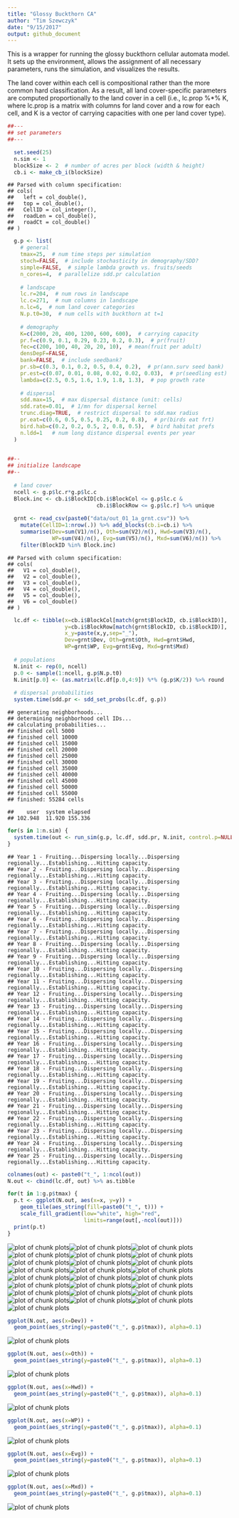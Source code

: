 ```yaml
---
title: "Glossy Buckthorn CA"
author: "Tim Szewczyk"
date: "9/15/2017"
output: github_document
---
```


This is a wrapper for running the glossy buckthorn cellular automata model. It sets up the environment, allows the assignment of all necessary parameters, runs the simulation, and visualizes the results.

The land cover within each cell is compositional rather than the more common hard classification. As a result, all land cover-specific parameters are computed proportionally to the land cover in a cell (i.e., lc.prop %*% K, where lc.prop is a matrix with columns for land cover and a row for each cell, and K is a vector of carrying capacities with one per land cover type).





```r
##---
## set parameters
##---

  set.seed(25)
  n.sim <- 1
  blockSize <- 2  # number of acres per block (width & height)
  cb.i <- make_cb_i(blockSize)
```

```
## Parsed with column specification:
## cols(
##   left = col_double(),
##   top = col_double(),
##   CellID = col_integer(),
##   roadLen = col_double(),
##   roadCt = col_double()
## )
```

```r
  g.p <- list(
    # general
    tmax=25,  # num time steps per simulation
    stoch=FALSE,  # include stochasticity in demography/SDD?
    simple=FALSE,  # simple lambda growth vs. fruits/seeds
    n_cores=4,  # parallelize sdd.pr calculation
    
    # landscape
    lc.r=204,  # num rows in landscape
    lc.c=271,  # num columns in landscape
    n.lc=6,  # num land cover categories
    N.p.t0=30,  # num cells with buckthorn at t=1
    
    # demography
    K=c(2000, 20, 400, 1200, 600, 600),  # carrying capacity
    pr.f=c(0.9, 0.1, 0.29, 0.23, 0.2, 0.3),  # pr(fruit)
    fec=c(200, 100, 40, 20, 20, 10),  # mean(fruit per adult)
    densDepF=FALSE,
    bank=FALSE,  # include seedbank?
    pr.sb=c(0.3, 0.1, 0.2, 0.5, 0.4, 0.2),  # pr(ann.surv seed bank)
    pr.est=c(0.07, 0.01, 0.08, 0.02, 0.02, 0.03),  # pr(seedling est)
    lambda=c(2.5, 0.5, 1.6, 1.9, 1.8, 1.3),  # pop growth rate
    
    # dispersal
    sdd.max=15,  # max dispersal distance (unit: cells)
    sdd.rate=0.01,  # 1/mn for dispersal kernel
    trunc.diag=TRUE,  # restrict dispersal to sdd.max radius
    pr.eat=c(0.6, 0.5, 0.5, 0.25, 0.2, 0.8),  # pr(birds eat frt)
    bird.hab=c(0.2, 0.2, 0.5, 2, 0.8, 0.5),  # bird habitat prefs
    n.ldd=1   # num long distance dispersal events per year
  )
  

##--
## initialize landscape
##--
  
  # land cover
  ncell <- g.p$lc.r*g.p$lc.c
  Block.inc <- cb.i$BlockID[cb.i$BlockCol <= g.p$lc.c &
                            cb.i$BlockRow <= g.p$lc.r] %>% unique
  
  grnt <- read_csv(paste0("data/out_01_1a_grnt.csv")) %>% 
    mutate(CellID=1:nrow(.)) %>% add_blocks(cb.i=cb.i) %>% 
    summarise(Dev=sum(V1)/n(), Oth=sum(V2)/n(), Hwd=sum(V3)/n(), 
              WP=sum(V4)/n(), Evg=sum(V5)/n(), Mxd=sum(V6)/n()) %>%
    filter(BlockID %in% Block.inc) 
```

```
## Parsed with column specification:
## cols(
##   V1 = col_double(),
##   V2 = col_double(),
##   V3 = col_double(),
##   V4 = col_double(),
##   V5 = col_double(),
##   V6 = col_double()
## )
```

```r
  lc.df <- tibble(x=cb.i$BlockCol[match(grnt$BlockID, cb.i$BlockID)],
                  y=cb.i$BlockRow[match(grnt$BlockID, cb.i$BlockID)],
                  x_y=paste(x,y,sep="_"),
                  Dev=grnt$Dev, Oth=grnt$Oth, Hwd=grnt$Hwd,
                  WP=grnt$WP, Evg=grnt$Evg, Mxd=grnt$Mxd)
  
  # populations
  N.init <- rep(0, ncell)
  p.0 <- sample(1:ncell, g.p$N.p.t0)
  N.init[p.0] <- (as.matrix(lc.df[p.0,4:9]) %*% (g.p$K/2)) %>% round
  
  # dispersal probabilities
  system.time(sdd.pr <- sdd_set_probs(lc.df, g.p))
```

```
## generating neighborhoods...
## determining neighborhood cell IDs...
## calculating probabilities...
## finished cell 5000 
## finished cell 10000 
## finished cell 15000 
## finished cell 20000 
## finished cell 25000 
## finished cell 30000 
## finished cell 35000 
## finished cell 40000 
## finished cell 45000 
## finished cell 50000 
## finished cell 55000 
## finished: 55284 cells
```

```
##    user  system elapsed 
## 102.948  11.920 155.336
```


```r
for(s in 1:n.sim) {
  system.time(out <- run_sim(g.p, lc.df, sdd.pr, N.init, control.p=NULL))
}
```

```
## Year 1 - Fruiting...Dispersing locally...Dispersing regionally...Establishing...Hitting capacity.
## Year 2 - Fruiting...Dispersing locally...Dispersing regionally...Establishing...Hitting capacity.
## Year 3 - Fruiting...Dispersing locally...Dispersing regionally...Establishing...Hitting capacity.
## Year 4 - Fruiting...Dispersing locally...Dispersing regionally...Establishing...Hitting capacity.
## Year 5 - Fruiting...Dispersing locally...Dispersing regionally...Establishing...Hitting capacity.
## Year 6 - Fruiting...Dispersing locally...Dispersing regionally...Establishing...Hitting capacity.
## Year 7 - Fruiting...Dispersing locally...Dispersing regionally...Establishing...Hitting capacity.
## Year 8 - Fruiting...Dispersing locally...Dispersing regionally...Establishing...Hitting capacity.
## Year 9 - Fruiting...Dispersing locally...Dispersing regionally...Establishing...Hitting capacity.
## Year 10 - Fruiting...Dispersing locally...Dispersing regionally...Establishing...Hitting capacity.
## Year 11 - Fruiting...Dispersing locally...Dispersing regionally...Establishing...Hitting capacity.
## Year 12 - Fruiting...Dispersing locally...Dispersing regionally...Establishing...Hitting capacity.
## Year 13 - Fruiting...Dispersing locally...Dispersing regionally...Establishing...Hitting capacity.
## Year 14 - Fruiting...Dispersing locally...Dispersing regionally...Establishing...Hitting capacity.
## Year 15 - Fruiting...Dispersing locally...Dispersing regionally...Establishing...Hitting capacity.
## Year 16 - Fruiting...Dispersing locally...Dispersing regionally...Establishing...Hitting capacity.
## Year 17 - Fruiting...Dispersing locally...Dispersing regionally...Establishing...Hitting capacity.
## Year 18 - Fruiting...Dispersing locally...Dispersing regionally...Establishing...Hitting capacity.
## Year 19 - Fruiting...Dispersing locally...Dispersing regionally...Establishing...Hitting capacity.
## Year 20 - Fruiting...Dispersing locally...Dispersing regionally...Establishing...Hitting capacity.
## Year 21 - Fruiting...Dispersing locally...Dispersing regionally...Establishing...Hitting capacity.
## Year 22 - Fruiting...Dispersing locally...Dispersing regionally...Establishing...Hitting capacity.
## Year 23 - Fruiting...Dispersing locally...Dispersing regionally...Establishing...Hitting capacity.
## Year 24 - Fruiting...Dispersing locally...Dispersing regionally...Establishing...Hitting capacity.
## Year 25 - Fruiting...Dispersing locally...Dispersing regionally...Establishing...Hitting capacity.
```



```r
colnames(out) <- paste0("t_", 1:ncol(out))
N.out <- cbind(lc.df, out) %>% as.tibble

for(t in 1:g.p$tmax) {
  p.t <- ggplot(N.out, aes(x=x, y=y)) + 
    geom_tile(aes_string(fill=paste0("t_", t))) + 
    scale_fill_gradient(low="white", high="red", 
                        limits=range(out[,-ncol(out)]))
  print(p.t)
}
```

![plot of chunk plots](ca_wrapper//plots-1.png)![plot of chunk plots](ca_wrapper//plots-2.png)![plot of chunk plots](ca_wrapper//plots-3.png)![plot of chunk plots](ca_wrapper//plots-4.png)![plot of chunk plots](ca_wrapper//plots-5.png)![plot of chunk plots](ca_wrapper//plots-6.png)![plot of chunk plots](ca_wrapper//plots-7.png)![plot of chunk plots](ca_wrapper//plots-8.png)![plot of chunk plots](ca_wrapper//plots-9.png)![plot of chunk plots](ca_wrapper//plots-10.png)![plot of chunk plots](ca_wrapper//plots-11.png)![plot of chunk plots](ca_wrapper//plots-12.png)![plot of chunk plots](ca_wrapper//plots-13.png)![plot of chunk plots](ca_wrapper//plots-14.png)![plot of chunk plots](ca_wrapper//plots-15.png)![plot of chunk plots](ca_wrapper//plots-16.png)![plot of chunk plots](ca_wrapper//plots-17.png)![plot of chunk plots](ca_wrapper//plots-18.png)![plot of chunk plots](ca_wrapper//plots-19.png)![plot of chunk plots](ca_wrapper//plots-20.png)![plot of chunk plots](ca_wrapper//plots-21.png)![plot of chunk plots](ca_wrapper//plots-22.png)![plot of chunk plots](ca_wrapper//plots-23.png)![plot of chunk plots](ca_wrapper//plots-24.png)![plot of chunk plots](ca_wrapper//plots-25.png)

```r
ggplot(N.out, aes(x=Dev)) + 
  geom_point(aes_string(y=paste0("t_", g.p$tmax)), alpha=0.1)
```

![plot of chunk plots](ca_wrapper//plots-26.png)

```r
ggplot(N.out, aes(x=Oth)) + 
  geom_point(aes_string(y=paste0("t_", g.p$tmax)), alpha=0.1)
```

![plot of chunk plots](ca_wrapper//plots-27.png)

```r
ggplot(N.out, aes(x=Hwd)) + 
  geom_point(aes_string(y=paste0("t_", g.p$tmax)), alpha=0.1)
```

![plot of chunk plots](ca_wrapper//plots-28.png)

```r
ggplot(N.out, aes(x=WP)) + 
  geom_point(aes_string(y=paste0("t_", g.p$tmax)), alpha=0.1)
```

![plot of chunk plots](ca_wrapper//plots-29.png)

```r
ggplot(N.out, aes(x=Evg)) + 
  geom_point(aes_string(y=paste0("t_", g.p$tmax)), alpha=0.1)
```

![plot of chunk plots](ca_wrapper//plots-30.png)

```r
ggplot(N.out, aes(x=Mxd)) + 
  geom_point(aes_string(y=paste0("t_", g.p$tmax)), alpha=0.1)
```

![plot of chunk plots](ca_wrapper//plots-31.png)




